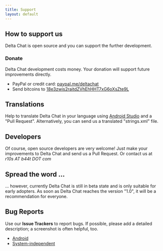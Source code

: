 ```yaml
---
title: Support
layout: default
---
```


## How to support us

Delta Chat is open source and you can support the further development.

### Donate

Delta Chat development costs money. Your donation will support future improvements directly.

- PayPal or credit card: [paypal.me/deltachat](https://paypal.me/deltachat/10)
- Send bitcoins to [18e3zwis2raitdZVhEhHHT7xG6oXsZte9L](bitcoin:18e3zwis2raitdZVhEhHHT7xG6oXsZte9L)


## Translations

Help to translate Delta Chat in your language using [Android Studio](https://developer.android.com/studio/write/translations-editor.html) and a "Pull Request". Alternatively, you can send us a translated "strings.xml" file.


## Developers

Of course, open source developers are very welcome! Just make your improvements to Delta Chat and send us a Pull Request. Or contact us at _r10s AT b44t DOT com_


## Spread the word ...

... however, currently Delta Chat is still in beta state and is only suitable for early adopters. As soon as Delta Chat reaches the version "1.0", it will be a recommendation for everyone. 


## Bug Reports

Use our **Issue Trackers** to report bugs. If possible, please add a detailed description; a screenshot is often helpful, too. 

- [Android](https://github.com/r10s/messenger-android/issues) 
- [System-independent](https://github.com/r10s/messenger-backend/issues)
